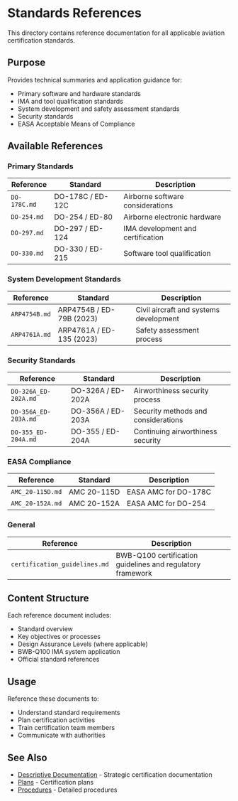 # Standards References

This directory contains reference documentation for all applicable aviation certification standards.

## Purpose

Provides technical summaries and application guidance for:
- Primary software and hardware standards
- IMA and tool qualification standards
- System development and safety assessment standards
- Security standards
- EASA Acceptable Means of Compliance

## Available References

### Primary Standards

| Reference | Standard | Description |
|-----------|----------|-------------|
| `DO-178C.md` | DO-178C / ED-12C | Airborne software considerations |
| `DO-254.md` | DO-254 / ED-80 | Airborne electronic hardware |
| `DO-297.md` | DO-297 / ED-124 | IMA development and certification |
| `DO-330.md` | DO-330 / ED-215 | Software tool qualification |

### System Development Standards

| Reference | Standard | Description |
|-----------|----------|-------------|
| `ARP4754B.md` | ARP4754B / ED-79B (2023) | Civil aircraft and systems development |
| `ARP4761A.md` | ARP4761A / ED-135 (2023) | Safety assessment process |

### Security Standards

| Reference | Standard | Description |
|-----------|----------|-------------|
| `DO-326A_ED-202A.md` | DO-326A / ED-202A | Airworthiness security process |
| `DO-356A_ED-203A.md` | DO-356A / ED-203A | Security methods and considerations |
| `DO-355_ED-204A.md` | DO-355 / ED-204A | Continuing airworthiness security |

### EASA Compliance

| Reference | Standard | Description |
|-----------|----------|-------------|
| `AMC_20-115D.md` | AMC 20-115D | EASA AMC for DO-178C |
| `AMC_20-152A.md` | AMC 20-152A | EASA AMC for DO-254 |

### General

| Reference | Description |
|-----------|-------------|
| `certification_guidelines.md` | BWB-Q100 certification guidelines and regulatory framework |

## Content Structure

Each reference document includes:
- Standard overview
- Key objectives or processes
- Design Assurance Levels (where applicable)
- BWB-Q100 IMA system application
- Official standard references

## Usage

Reference these documents to:
- Understand standard requirements
- Plan certification activities
- Train certification team members
- Communicate with authorities

## See Also

- [Descriptive Documentation](../descriptive/README.md) - Strategic certification documentation
- [Plans](../plans/README.md) - Certification plans
- [Procedures](../procedures/README.md) - Detailed procedures
